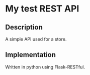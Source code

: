 # My test REST API

## Description

A simple API used for a store.

## Implementation

Written in python using Flask-RESTful.
